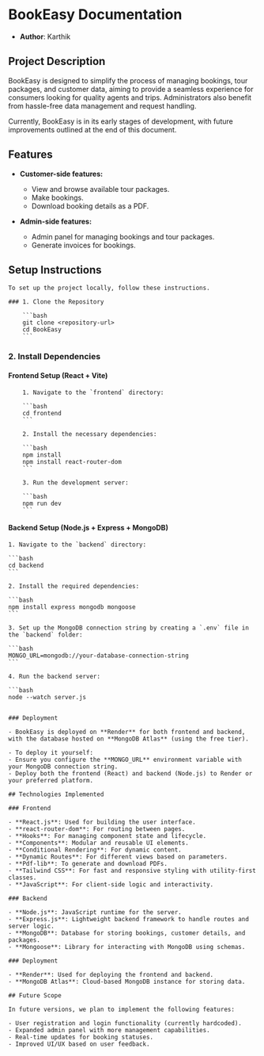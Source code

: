 # BookEasy Documentation

- **Author**: Karthik

## Project Description

BookEasy is designed to simplify the process of managing bookings, tour packages, and customer data, aiming to provide a seamless experience for consumers looking for quality agents and trips. Administrators also benefit from hassle-free data management and request handling.

Currently, BookEasy is in its early stages of development, with future improvements outlined at the end of this document.

## Features

- **Customer-side features:**
  - View and browse available tour packages.
  - Make bookings.
  - Download booking details as a PDF.

- **Admin-side features:**
  - Admin panel for managing bookings and tour packages.
  - Generate invoices for bookings.

## Setup Instructions

    To set up the project locally, follow these instructions.

    ### 1. Clone the Repository

        ```bash
        git clone <repository-url>
        cd BookEasy
        ```

### 2. Install Dependencies

#### Frontend Setup (React + Vite)

        1. Navigate to the `frontend` directory:

        ```bash
        cd frontend
        ```

        2. Install the necessary dependencies:

        ```bash
        npm install
        npm install react-router-dom
        ```

        3. Run the development server:

        ```bash
        npm run dev
        ```

#### Backend Setup (Node.js + Express + MongoDB)

    1. Navigate to the `backend` directory:

    ```bash
    cd backend
    ```

    2. Install the required dependencies:

    ```bash
    npm install express mongodb mongoose
    ```

    3. Set up the MongoDB connection string by creating a `.env` file in the `backend` folder:

    ```bash
    MONGO_URL=mongodb://your-database-connection-string
    ```

    4. Run the backend server:

    ```bash
    node --watch server.js
   ```

### Deployment

- BookEasy is deployed on **Render** for both frontend and backend, with the database hosted on **MongoDB Atlas** (using the free tier).
  
- To deploy it yourself:
  - Ensure you configure the **MONGO_URL** environment variable with your MongoDB connection string.
  - Deploy both the frontend (React) and backend (Node.js) to Render or your preferred platform.

## Technologies Implemented

### Frontend

- **React.js**: Used for building the user interface.
- **react-router-dom**: For routing between pages.
- **Hooks**: For managing component state and lifecycle.
- **Components**: Modular and reusable UI elements.
- **Conditional Rendering**: For dynamic content.
- **Dynamic Routes**: For different views based on parameters.
- **Pdf-lib**: To generate and download PDFs.
- **Tailwind CSS**: For fast and responsive styling with utility-first classes.
- **JavaScript**: For client-side logic and interactivity.

### Backend

- **Node.js**: JavaScript runtime for the server.
- **Express.js**: Lightweight backend framework to handle routes and server logic.
- **MongoDB**: Database for storing bookings, customer details, and packages.
- **Mongoose**: Library for interacting with MongoDB using schemas.

### Deployment

- **Render**: Used for deploying the frontend and backend.
- **MongoDB Atlas**: Cloud-based MongoDB instance for storing data.

## Future Scope

In future versions, we plan to implement the following features:

- User registration and login functionality (currently hardcoded).
- Expanded admin panel with more management capabilities.
- Real-time updates for booking statuses.
- Improved UI/UX based on user feedback.


